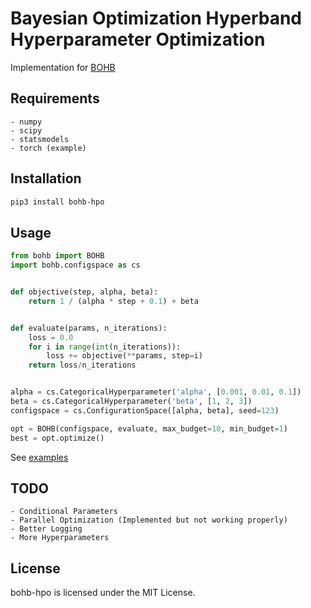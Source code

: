 Bayesian Optimization Hyperband Hyperparameter Optimization
===========================================================

Implementation for [BOHB](http://proceedings.mlr.press/v80/falkner18a.html)

## Requirements
    - numpy
    - scipy
    - statsmodels
    - torch (example)

## Installation
```bash
pip3 install bohb-hpo
```

## Usage

``` Python
from bohb import BOHB
import bohb.configspace as cs


def objective(step, alpha, beta):
    return 1 / (alpha * step + 0.1) + beta


def evaluate(params, n_iterations):
    loss = 0.0
    for i in range(int(n_iterations)):
        loss += objective(**params, step=i)
    return loss/n_iterations


alpha = cs.CategoricalHyperparameter('alpha', [0.001, 0.01, 0.1])
beta = cs.CategoricalHyperparameter('beta', [1, 2, 3])
configspace = cs.ConfigurationSpace([alpha, beta], seed=123)

opt = BOHB(configspace, evaluate, max_budget=10, min_budget=1)
best = opt.optimize()
```

See [examples](https://github.com/goktug97/bohb-hpo/tree/master/examples)

## TODO
    - Conditional Parameters
    - Parallel Optimization (Implemented but not working properly)
    - Better Logging
    - More Hyperparameters

## License
bohb-hpo is licensed under the MIT License.

